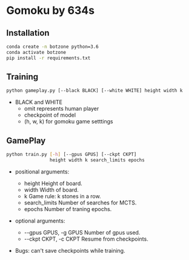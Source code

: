 # Gomoku by 634s

## Installation

```bash
conda create -n botzone python=3.6
conda activate botzone
pip install -r requirements.txt
```

## Training

```bash
python gameplay.py [--black BLACK] [--white WHITE] height width k
```

- BLACK and WHITE 
  - omit represents human player
  - checkpoint of model
  - (h, w, k) for gomoku game setttings

## GamePlay

```bash
python train.py [-h] [--gpus GPUS] [--ckpt CKPT]
                height width k search_limits epochs
```

- positional arguments:
	- height                Height of board.
	- width                 Width of board.
	- k                     Game rule: k stones in a row.
	- search_limits         Number of searches for MCTS.
	- epochs                Number of traning epochs.

- optional arguments:
	- --gpus GPUS, -g GPUS  Number of gpus used.
	- --ckpt CKPT, -c CKPT  Resume from checkpoints.
- Bugs: can't save checkpoints while training.